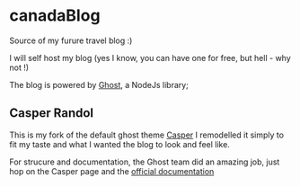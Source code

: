 # canadaBlog

Source of my furure travel blog :)

I will self host my blog (yes I know, you can have one for free, but hell - why not !)

The blog is powered by [Ghost](https://ghost.io/), a NodeJs library;

## Casper Randol

This is my fork of the default ghost theme [Casper](https://github.com/TryGhost/Casper)
I remodelled it simply to fit my taste and what I wanted the blog to look and feel like.

For strucure and documentation, the Ghost team did an amazing job, just hop on the Casper page and the [official documentation](https://themes.ghost.org/docs)